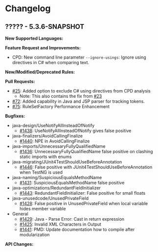 # Changelog

## ????? - 5.3.6-SNAPSHOT

**New Supported Languages:**

**Feature Request and Improvements:**

*   CPD: New command line parameter `--ignore-usings`: Ignore using directives in C# when comparing text.

**New/Modified/Deprecated Rules:**

**Pull Requests:**

*   [#25](https://github.com/adangel/pmd/pull/25): Added option to exclude C# using directives from CPD analysis
    *   Note: This also contains the fix from [#23](https://github.com/adangel/pmd/pull/23)
*   [#72](https://github.com/pmd/pmd/pull/72): Added capability in Java and JSP parser for tracking tokens.
*   [#75](https://github.com/pmd/pmd/pull/75): RuleSetFactory Performance Enhancement

**Bugfixes:**

*   java-design/UseNotifyAllInsteadOfNotify
    *   [#1438](https://sourceforge.net/p/pmd/bugs/1438/): UseNotifyAllInsteadOfNotify gives false positive
*   java-finalizers/AvoidCallingFinalize
    *   [#1440](https://sourceforge.net/p/pmd/bugs/1440/): NPE in AvoidCallingFinalize
*   java-imports/UnnecessaryFullyQualifiedName
    *   [#1436](https://sourceforge.net/p/pmd/bugs/1436/): UnnecessaryFullyQualifiedName false positive on clashing static imports with enums
*   java-migrating/JUnit4TestShouldUseBeforeAnnotation
    *   [#1446](https://sourceforge.net/p/pmd/bugs/1446/): False positive with JUnit4TestShouldUseBeforeAnnotation when TestNG is used
*   java-naming/SuspiciousEqualsMethodName
    *   [#1431](https://sourceforge.net/p/pmd/bugs/1431/): SuspiciousEqualsMethodName false positive
*   java-optimizations/RedundantFieldInitializer
    *   [#1443](https://sourceforge.net/p/pmd/bugs/1443/): RedundantFieldInitializer: False positive for small floats
*   java-unusedcode/UnusedPrivateField
    *   [#1428](https://sourceforge.net/p/pmd/bugs/1428/): False positive in UnusedPrivateField when local variable hides member variable
*   General
    *   [#1429](https://sourceforge.net/p/pmd/bugs/1429/): Java - Parse Error: Cast in return expression
    *   [#1425](https://sourceforge.net/p/pmd/bugs/1425/): Invalid XML Characters in Output
    *   [#1441](https://sourceforge.net/p/pmd/bugs/1441/): PMD: Update documentation how to compile after modularization

**API Changes:**
